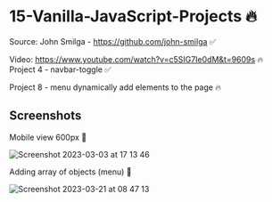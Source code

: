 # 15-Vanilla-JavaScript-Projects 🔥

Source: John Smilga - https://github.com/john-smilga ✅

Video: https://www.youtube.com/watch?v=c5SIG7Ie0dM&t=9609s 🔥  
Project 4 - navbar-toggle  ✅

Project 8 - menu dynamically add elements to the page 🔥
  
## Screenshots 

Mobile view 600px 📲

![Screenshot 2023-03-03 at 17 13 46](https://user-images.githubusercontent.com/125808990/222785466-04ea4d10-892e-4331-b58f-39396fe61dba.png)

Adding array of objects (menu) 🤖

![Screenshot 2023-03-21 at 08 47 13](https://user-images.githubusercontent.com/125808990/226768395-7111bb86-ad0c-4453-8c1e-d97ce9ad46de.png)


